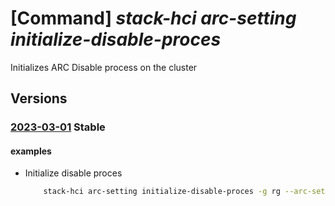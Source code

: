 # [Command] _stack-hci arc-setting initialize-disable-proces_

Initializes ARC Disable process on the cluster

## Versions

### [2023-03-01](/Resources/mgmt-plane/L3N1YnNjcmlwdGlvbnMve30vcmVzb3VyY2Vncm91cHMve30vcHJvdmlkZXJzL21pY3Jvc29mdC5henVyZXN0YWNraGNpL2NsdXN0ZXJzL3t9L2FyY3NldHRpbmdzL3t9L2luaXRpYWxpemVkaXNhYmxlcHJvY2Vzcw==/2023-03-01.xml) **Stable**

<!-- mgmt-plane /subscriptions/{}/resourcegroups/{}/providers/microsoft.azurestackhci/clusters/{}/arcsettings/{}/initializedisableprocess 2023-03-01 -->

#### examples

- Initialize disable proces
    ```bash
        stack-hci arc-setting initialize-disable-proces -g rg --arc-setting-name default --cluster-name name
    ```
